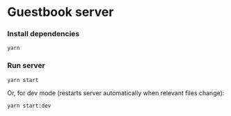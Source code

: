 # Guestbook server

### Install dependencies
```
yarn
```

### Run server
```
yarn start
```

Or, for dev mode (restarts server automatically when relevant files change):
```
yarn start:dev
```